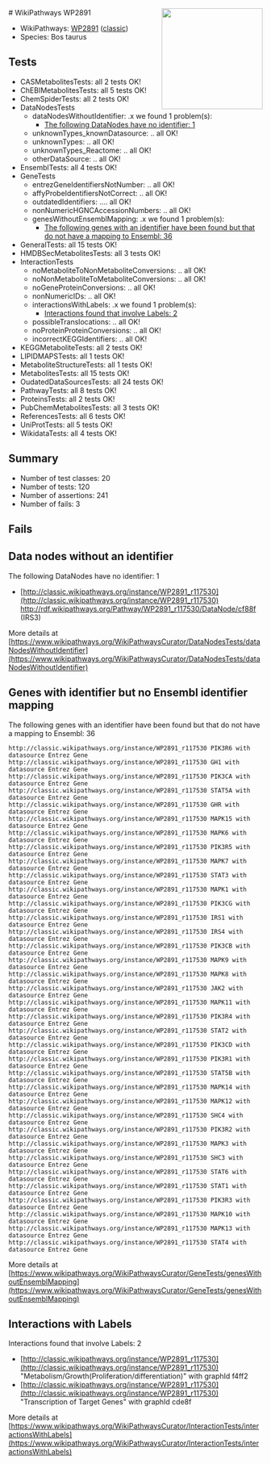 <img style="float: right; width: 200px" src="https://upload.wikimedia.org/wikipedia/commons/thumb/8/83/Wplogo_with_text_500.png/640px-Wplogo_with_text_500.png" />
# WikiPathways WP2891

* WikiPathways: [WP2891](https://wikipathways.org/pathways/WP2891) ([classic](https://classic.wikipathways.org/instance/WP2891))
* Species: Bos taurus
## Tests
* CASMetabolitesTests: all 2 tests OK!
* ChEBIMetabolitesTests: all 5 tests OK!
* ChemSpiderTests: all 2 tests OK!
* DataNodesTests
    * dataNodesWithoutIdentifier: .x we found 1 problem(s):
        * [The following DataNodes have no identifier: 1](#d2d32fa0)
    * unknownTypes_knownDatasource: .. all OK!
    * unknownTypes: .. all OK!
    * unknownTypes_Reactome: .. all OK!
    * otherDataSource: .. all OK!
* EnsemblTests: all 4 tests OK!
* GeneTests
    * entrezGeneIdentifiersNotNumber: .. all OK!
    * affyProbeIdentifiersNotCorrect: .. all OK!
    * outdatedIdentifiers: .... all OK!
    * nonNumericHGNCAccessionNumbers: .. all OK!
    * genesWithoutEnsemblMapping: .x we found 1 problem(s):
        * [The following genes with an identifier have been found but that do not have a mapping to Ensembl: 36](#c4e54351)
* GeneralTests: all 15 tests OK!
* HMDBSecMetabolitesTests: all 3 tests OK!
* InteractionTests
    * noMetaboliteToNonMetaboliteConversions: .. all OK!
    * noNonMetaboliteToMetaboliteConversions: .. all OK!
    * noGeneProteinConversions: .. all OK!
    * nonNumericIDs: .. all OK!
    * interactionsWithLabels: .x we found 1 problem(s):
        * [Interactions found that involve Labels: 2](#630d2679)
    * possibleTranslocations: .. all OK!
    * noProteinProteinConversions: .. all OK!
    * incorrectKEGGIdentifiers: .. all OK!
* KEGGMetaboliteTests: all 2 tests OK!
* LIPIDMAPSTests: all 1 tests OK!
* MetaboliteStructureTests: all 1 tests OK!
* MetabolitesTests: all 15 tests OK!
* OudatedDataSourcesTests: all 24 tests OK!
* PathwayTests: all 8 tests OK!
* ProteinsTests: all 2 tests OK!
* PubChemMetabolitesTests: all 3 tests OK!
* ReferencesTests: all 6 tests OK!
* UniProtTests: all 5 tests OK!
* WikidataTests: all 4 tests OK!


## Summary

* Number of test classes: 20
* Number of tests: 120
* Number of assertions: 241
* Number of fails: 3

## Fails

<a name="d2d32fa0" />

## Data nodes without an identifier

The following DataNodes have no identifier: 1

* [http://classic.wikipathways.org/instance/WP2891_r117530](http://classic.wikipathways.org/instance/WP2891_r117530) http://rdf.wikipathways.org/Pathway/WP2891_r117530/DataNode/cf88f (IRS3)


More details at [https://www.wikipathways.org/WikiPathwaysCurator/DataNodesTests/dataNodesWithoutIdentifier](https://www.wikipathways.org/WikiPathwaysCurator/DataNodesTests/dataNodesWithoutIdentifier)

<a name="c4e54351" />

## Genes with identifier but no Ensembl identifier mapping

The following genes with an identifier have been found but that do not have a mapping to Ensembl: 36
```
http://classic.wikipathways.org/instance/WP2891_r117530 PIK3R6 with datasource Entrez Gene
http://classic.wikipathways.org/instance/WP2891_r117530 GH1 with datasource Entrez Gene
http://classic.wikipathways.org/instance/WP2891_r117530 PIK3CA with datasource Entrez Gene
http://classic.wikipathways.org/instance/WP2891_r117530 STAT5A with datasource Entrez Gene
http://classic.wikipathways.org/instance/WP2891_r117530 GHR with datasource Entrez Gene
http://classic.wikipathways.org/instance/WP2891_r117530 MAPK15 with datasource Entrez Gene
http://classic.wikipathways.org/instance/WP2891_r117530 MAPK6 with datasource Entrez Gene
http://classic.wikipathways.org/instance/WP2891_r117530 PIK3R5 with datasource Entrez Gene
http://classic.wikipathways.org/instance/WP2891_r117530 MAPK7 with datasource Entrez Gene
http://classic.wikipathways.org/instance/WP2891_r117530 STAT3 with datasource Entrez Gene
http://classic.wikipathways.org/instance/WP2891_r117530 MAPK1 with datasource Entrez Gene
http://classic.wikipathways.org/instance/WP2891_r117530 PIK3CG with datasource Entrez Gene
http://classic.wikipathways.org/instance/WP2891_r117530 IRS1 with datasource Entrez Gene
http://classic.wikipathways.org/instance/WP2891_r117530 IRS4 with datasource Entrez Gene
http://classic.wikipathways.org/instance/WP2891_r117530 PIK3CB with datasource Entrez Gene
http://classic.wikipathways.org/instance/WP2891_r117530 MAPK9 with datasource Entrez Gene
http://classic.wikipathways.org/instance/WP2891_r117530 MAPK8 with datasource Entrez Gene
http://classic.wikipathways.org/instance/WP2891_r117530 JAK2 with datasource Entrez Gene
http://classic.wikipathways.org/instance/WP2891_r117530 MAPK11 with datasource Entrez Gene
http://classic.wikipathways.org/instance/WP2891_r117530 PIK3R4 with datasource Entrez Gene
http://classic.wikipathways.org/instance/WP2891_r117530 STAT2 with datasource Entrez Gene
http://classic.wikipathways.org/instance/WP2891_r117530 PIK3CD with datasource Entrez Gene
http://classic.wikipathways.org/instance/WP2891_r117530 PIK3R1 with datasource Entrez Gene
http://classic.wikipathways.org/instance/WP2891_r117530 STAT5B with datasource Entrez Gene
http://classic.wikipathways.org/instance/WP2891_r117530 MAPK14 with datasource Entrez Gene
http://classic.wikipathways.org/instance/WP2891_r117530 MAPK12 with datasource Entrez Gene
http://classic.wikipathways.org/instance/WP2891_r117530 SHC4 with datasource Entrez Gene
http://classic.wikipathways.org/instance/WP2891_r117530 PIK3R2 with datasource Entrez Gene
http://classic.wikipathways.org/instance/WP2891_r117530 MAPK3 with datasource Entrez Gene
http://classic.wikipathways.org/instance/WP2891_r117530 SHC3 with datasource Entrez Gene
http://classic.wikipathways.org/instance/WP2891_r117530 STAT6 with datasource Entrez Gene
http://classic.wikipathways.org/instance/WP2891_r117530 STAT1 with datasource Entrez Gene
http://classic.wikipathways.org/instance/WP2891_r117530 PIK3R3 with datasource Entrez Gene
http://classic.wikipathways.org/instance/WP2891_r117530 MAPK10 with datasource Entrez Gene
http://classic.wikipathways.org/instance/WP2891_r117530 MAPK13 with datasource Entrez Gene
http://classic.wikipathways.org/instance/WP2891_r117530 STAT4 with datasource Entrez Gene
```

More details at [https://www.wikipathways.org/WikiPathwaysCurator/GeneTests/genesWithoutEnsemblMapping](https://www.wikipathways.org/WikiPathwaysCurator/GeneTests/genesWithoutEnsemblMapping)

<a name="630d2679" />

## Interactions with Labels

Interactions found that involve Labels: 2

* [http://classic.wikipathways.org/instance/WP2891_r117530](http://classic.wikipathways.org/instance/WP2891_r117530) "Metabolism/Growth(Proliferation/differentiation)" with graphId f4ff2
* [http://classic.wikipathways.org/instance/WP2891_r117530](http://classic.wikipathways.org/instance/WP2891_r117530) "Transcription of Target Genes" with graphId cde8f


More details at [https://www.wikipathways.org/WikiPathwaysCurator/InteractionTests/interactionsWithLabels](https://www.wikipathways.org/WikiPathwaysCurator/InteractionTests/interactionsWithLabels)

